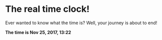 # The real time clock!

Ever wanted to know what the time is? Well, your journey is about to end!

**The time is Nov 25, 2017, 13:22**